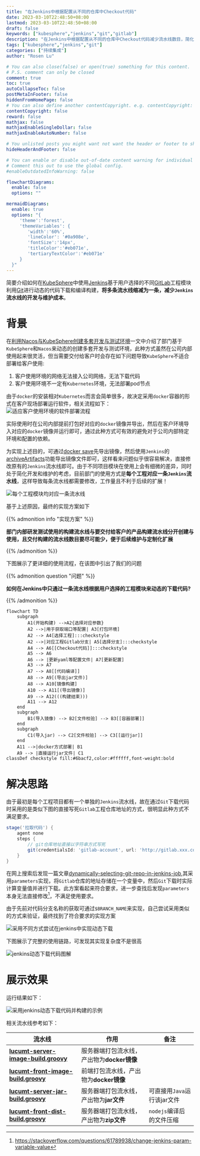 ```yaml
---
title: "在Jenkins中根据配置从不同的仓库中Checkout代码"
date: 2023-03-10T22:48:50+08:00
lastmod: 2023-03-10T22:48:50+08:00
draft: false
keywords: ["kubesphere","jenkins","git","gitlab"]
description: "在Jenkins中根据配置从不同的仓库中Checkout代码减少流水线数目，简化开发与维护成本"
tags: ["kubesphere","jenkins","git"]
categories: ["持续集成"]
author: "Rosen Lu"

# You can also close(false) or open(true) something for this content.
# P.S. comment can only be closed
comment: true
toc: true
autoCollapseToc: false
postMetaInFooter: false
hiddenFromHomePage: false
# You can also define another contentCopyright. e.g. contentCopyright: "This is another copyright."
contentCopyright: false
reward: false
mathjax: false
mathjaxEnableSingleDollar: false
mathjaxEnableAutoNumber: false

# You unlisted posts you might want not want the header or footer to show
hideHeaderAndFooter: false

# You can enable or disable out-of-date content warning for individual post.
# Comment this out to use the global config.
#enableOutdatedInfoWarning: false

flowchartDiagrams:
  enable: false
  options: ""

mermaidDiagrams: 
  enable: true
  options: "{
     'theme':'forest',
     'themeVariables': {
        'width':'60%',
        'lineColor': '#0a908e',
        'fontSize':'14px',
        'titleColor':'#eb071e',
        'tertiaryTextColor':'#eb071e'
     }
  }"
---
```


<style>
div.mermaid > svg { max-width: 60% !important; }
</style>

简要介绍如何在[KubeSphere](https://kubesphere.io/zh/)中使用[Jenkins](https://www.jenkins.io/)基于用户选择的不同[GitLab](https://gitlab.com)工程模块利用[Git](https://git-scm.com/)进行动态的代码下载和编译构建，**将多条流水线缩减为一条，减少`Jenkins`流水线的开发与维护成本**。

<!--more-->

# 背景

在[利用Nacos与KubeSphere创建多套开发与测试环境](/post/devops/using-nacos-and-kubesphere-to-create-multiple-environments/)一文中介绍了部门基于`KubeSphere`和`Nacos`来动态的创建多套开发与测试环境，此种方式虽然在公司内部使用起来很灵活，但当需要交付给客户时会存在如下问题导致`KubeSphere`不适合部署给客户使用:

1. 客户使用环境的网络无法接入公司网络，无法下载代码
2. 客户使用环境不一定有`Kubernetes`环境，无法部署pod节点

由于`docker`的安装相对`Kubernetes`而言会简单很多，故决定采用`docker`容器的形式在客户现场部署运行软件，相关流程如下：
![适应客户使用环境的软件部署流程](/blog_img/devops/git-checkout-by-dynamic-repository-in-jenkins/software-deploy-process-in-customer-environment.png "适应客户使用环境的软件部署流程") 

实际使用时在公司内部提前打包好对应的`docker`镜像并导出，然后在客户环境导入对应的`docker`镜像并运行即可，通过此种方式可有效的避免对于公司内部特定环境和配置的依赖。



为实现上述目的，可通过[docker save](https://docs.docker.com/engine/reference/commandline/save/)先导出镜像，然后使用`Jenkins`的[archiveArtifacts](https://www.jenkins.io/doc/pipeline/steps/core/#archiveartifacts-archive-the-artifacts)功能导出镜像文件即可，这样看来问题似乎很容易解决，直接修改原有的`Jenkins`流水线即可。由于不同项目模块在使用上会有细微的差异，同时处于简化开发和维护的考虑，目前部门的使用方式是**每个工程对应一条`Jenkins`流水线**，这样导致每条流水线都需要修改，工作量且不利于后续的扩展！

![每个工程模块均对应一条流水线](/blog_img/devops/git-checkout-by-dynamic-repository-in-jenkins/each-project-has-a-jenkins-pipeline.png "每个工程模块均对应一条流水线") 

基于上述原因，最终的实现方案如下

{{% admonition info "实现方案" %}} 

**部门内部研发测试使用的构建流水线与要交付给客户的产品构建流水线分开创建与使用，且交付构建的流水线数目要尽可能少，便于后续维护与定制化扩展**

 {{% /admonition %}}

下图展示了更详细的使用流程，在该图中引出了我们的问题

{{% admonition question "问题" %}} 

**如何在Jenkins中只通过一条流水线根据用户选择的工程模块来动态的下载代码?**

 {{% /admonition %}}

```mermaid
flowchart TD
    subgraph   
        A1(开始构建) -->A2{选择对应参数}
        A2 -->|用于获取端口等配置| A3[打包环境]
        A2 --> A4[选择工程]:::checkstyle
        A2 -->|对应工程Gitlab分支| A5[选择分支]:::checkstyle
        A4 --> A6[[Checkout代码]]:::checkstyle
        A5 --> A6
        A6 --> |更新yaml等配置文件| A7[更新配置]
        A3 --> A7
        A7 --> A8[[代码编译]]
        A8 --> A9[(导出jar文件)]
        A8 --> A10[镜像构建]
        A10 --> A11[(导出镜像)]
        A9 --> A12(((构建结束)))
        A11 --> A12
    end
    subgraph  
        B1(导入镜像) --> B2[文件校验] --> B3[[容器部署]]
    end
    subgraph  
        C1(导入jar) --> C2[文件校验] --> C3[[运行jar]]
    end
    A11 -->|docker方式部署| B1
    A9 --> |直接运行jar文件| C1
classDef checkstyle fill:#6bacf2,color:#ffffff,font-weight:bold
```

# 解决思路

由于最初是每个工程项目都有一个单独的`Jenkins`流水线，故在通过`Git`下载代码时采用的是类似下图的直接写死`Gitlab`工程仓库地址的方式，很明显此种方式不满足要求。

```groovy
stage('拉取代码') {
    agent none
    steps {
        // git仓库地址直接以字符串方式写死
        git(credentialsId: 'gitlab-account', url: 'http://gitlab.xxx.com/lucumt-group/system.git', branch: '$BRANCH_NAME', changelog: true, poll: false)
    }
}
```

在网上搜索后发现一篇文章[dynamically-selecting-git-repo-in-jenkins-job](https://stackoverflow.com/questions/56421553/dynamically-selecting-git-repo-in-jenkins-job),其采用`parameters`实现，将`Gitlab`仓库的地址存储在一个变量中，然后`Git`下载时实际计算变量值并进行下载。此方案看起来符合要求，进一步查找后发现`parameters`本身无法直接修改[^1]，不满足使用要求。

由于先前对代码分支名称的获取可通过`$BRANCH_NAME`来实现，自己尝试采用类似的方式来验证，最终找到了符合要求的实现方案

![采用不同方式尝试在jenkins中实现动态下载](/blog_img/devops/git-checkout-by-dynamic-repository-in-jenkins/jenkins-pipeline-dynamic-checkout-code-testing-result.png "采用不同方式尝试在jenkins中实现动态下载") 

下图展示了完整的使用链路，可发现其实现复杂度不是很高

![jenkins动态下载代码图解](/blog_img/devops/git-checkout-by-dynamic-repository-in-jenkins/jenkins-dynamic-select-git-repository-explanation.png "jenkins动态下载代码图解") 

# 展示效果

运行结果如下：

![采用jenkins动态下载代码并构建的示例](/blog_img/devops/git-checkout-by-dynamic-repository-in-jenkins/jenkins-dynamic-checkout-code-and-build-example.png "采用jenkins动态下载代码并构建的示例") 

相关流水线参考如下：

| 流水线                                                       | 作用                                       | 备注                        |
| ------------------------------------------------------------ | ------------------------------------------ | --------------------------- |
| **[lucumt-server-image-build.groovy](https://github.com/lucumt/myrepository/blob/master/jenkins/lucumt-server-image-build.groovy)** | 服务器端打包流水线，产出物为**docker镜像** |                             |
| **[lucumt-front-image-build.groovy](https://github.com/lucumt/myrepository/blob/master/jenkins/lucumt-front-image-build.groovy)** | 前端打包流水线，产出物为**docker镜像**     |                             |
| **[lucumt-server-jar-build.groovy](https://github.com/lucumt/myrepository/blob/master/jenkins/lucumt-server-jar-build.groovy)** | 服务器端打包流水线，产出物为**jar文件**    | 可直接用`Java`运行该jar文件 |
| **[lucumt-front-dist-build.groovy](https://github.com/lucumt/myrepository/blob/master/jenkins/lucumt-front-dist-build.groovy)** | 服务器端打包流水线，产出物为**zip文件**    | `nodejs`编译后的文件压缩    |


[^1]:https://stackoverflow.com/questions/61789938/change-jenkins-param-variable-value



